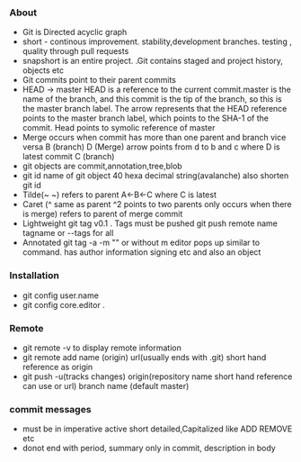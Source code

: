### About
- Git is Directed acyclic graph
- short - continous improvement. stability,development branches. testing , quality through pull requests
- snapshort is an entire project. .Git contains staged and project history, objects etc
- Git commits point to their parent commits
- HEAD -> master
HEAD is a reference to the current commit.master is the name of the branch, and this
commit is the tip of the branch, so this is the master branch label. The arrow represents that
the HEAD reference points to the master branch label, which points to the SHA-1 of the
commit. Head points to symolic reference of master
- Merge occurs when commit has more than one parent and branch vice versa 
B (branch)
           D (Merge)  arrow points from d to b and c where D is latest commit
C (branch)
- git objects are commit,annotation,tree,blob
- git id name of git object 40 hexa decimal string(avalanche) also shorten git id
- Tilde(~ ~) refers to parent A<-B<-C where C is latest
- Caret (^ same as parent ^2 points to two parents only occurs when there is merge) refers to parent of merge commit
- Lightweight git tag v0.1 . Tags must be pushed git push remote name  tagname or --tags for all
- Annotated git tag -a -m "" or without m editor pops up similar to command. has author information signing etc and also an object

### Installation
- git config user.name 
- git config core.editor .

### Remote
- git remote -v to display remote information
- git remote add name (origin) url(usually ends with .git) short hand reference as origin
- git push -u(tracks changes) origin(repository name short hand reference can use or url) branch name (default master) 

### commit messages
- must be in imperative active short detailed,Capitalized like ADD REMOVE etc
- donot end with period, summary only in commit, description in body

